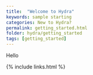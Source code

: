 ```yaml
---
title:  "Welcome to Hydra"
keywords: sample starting
categories: New to Hydra?
permalink: getting_started.html
folder: hydra/getting_started
tags: [getting_started]
---
```


Hello

{% include links.html %}
